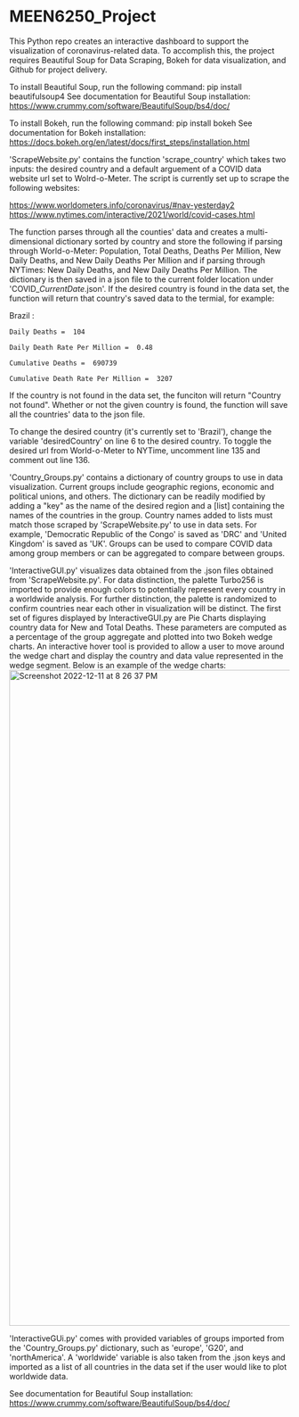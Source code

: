 # MEEN6250_Project
This Python repo creates an interactive dashboard to support the visualization of coronavirus-related data. To accomplish this, the project requires Beautiful Soup for Data Scraping, Bokeh for data visualization, and Github for project delivery.

To install Beautiful Soup, run the following command:
    pip install beautifulsoup4
See documentation for Beautiful Soup installation: 
    https://www.crummy.com/software/BeautifulSoup/bs4/doc/

To install Bokeh, run the following command:
    pip install bokeh
See documentation for Bokeh installation:
    https://docs.bokeh.org/en/latest/docs/first_steps/installation.html

'ScrapeWebsite.py' contains the function 'scrape_country' which takes two inputs: the desired country and a default arguement of a COVID data website url set to Wolrd-o-Meter. The script is currently set up to scrape the following websites:

https://www.worldometers.info/coronavirus/#nav-yesterday2
https://www.nytimes.com/interactive/2021/world/covid-cases.html

The function parses through all the counties' data and creates a multi-dimensional dictionary sorted by country and store the following if parsing through World-o-Meter: Population, Total Deaths, Deaths Per Million, New Daily Deaths, and New Daily Deaths Per Million and if parsing through NYTimes: New Daily Deaths, and New Daily Deaths Per Million. The dictionary is then saved in a json file to the current folder location under 'COVID_*CurrentDate*.json'. If the desired country is found in the data set, the function will return that country's saved data to the termial, for example:

   Brazil :
   
    Daily Deaths =  104
    
    Daily Death Rate Per Million =  0.48
    
    Cumulative Deaths =  690739
    
    Cumulative Death Rate Per Million =  3207
    
If the country is not found in the data set, the funciton will return "Country not found". Whether or not the given country is found, the function will save all the countries' data to the json file.

To change the desired country (it's currently set to 'Brazil'), change the variable 'desiredCountry' on line 6 to the desired country.
To toggle the desired url from World-o-Meter to NYTime, uncomment line 135 and comment out line 136.

'Country_Groups.py' contains a dictionary of country groups to use in data visualization. Current groups include geographic regions, economic and political unions, and others. The dictionary can be readily modified by adding a "key" as the name of the desired region and a [list] containing the names of the countries in the group. Country names added to lists must match those scraped by 'ScrapeWebsite.py' to use in data sets. For example, 'Democratic Republic of the Congo' is saved as 'DRC' and 'United Kingdom' is saved as 'UK'. Groups can be used to compare COVID data among group members or can be aggregated to compare between groups.

'InteractiveGUI.py' visualizes data obtained from the .json files obtained from 'ScrapeWebsite.py'. For data distinction, the palette Turbo256 is imported to provide enough colors to potentially represent every country in a worldwide analysis. For further distinction, the palette is randomized to confirm countries near each other in visualization will be distinct.
The first set of figures displayed by InteractiveGUI.py are Pie Charts displaying country data for New and Total Deaths. These parameters are computed as a percentage of the group aggregate and plotted into two Bokeh wedge charts. An interactive hover tool is provided to allow a user to move around the wedge chart and display the country and data value represented in the wedge segment. 
Below is an example of the wedge charts:
<img width="1176" alt="Screenshot 2022-12-11 at 8 26 37 PM" src="https://user-images.githubusercontent.com/107783708/206954816-42cb9c95-c920-47de-8a7d-41030b45e26e.png">

'InteractiveGUi.py' comes with provided variables of groups imported from the 'Country_Groups.py' dictionary, such as 'europe', 'G20', and 'northAmerica'. A 'worldwide' variable is also taken from the .json keys and imported as a list of all countries in the data set if the user would like to plot worldwide data. 
 
See documentation for Beautiful Soup installation: 
https://www.crummy.com/software/BeautifulSoup/bs4/doc/




